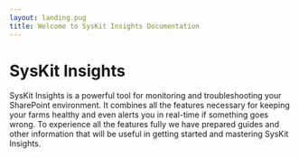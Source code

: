 ```yaml
---
layout: landing.pug
title: Welcome to SysKit Insights Documentation 
---
```


# SysKit Insights

SysKit Insights is a powerful tool for monitoring and troubleshooting your SharePoint environment. It combines all the features necessary for keeping your farms healthy and even alerts you in real-time if something goes wrong. To experience all the features fully we have prepared guides and other information that will be useful in getting started and mastering SysKit Insights.
